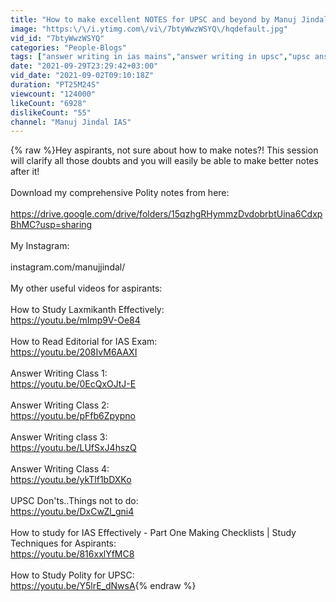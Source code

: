 ```yaml
---
title: "How to make excellent NOTES for UPSC and beyond by Manuj Jindal IAS AIR 53"
image: "https:\/\/i.ytimg.com\/vi\/7btyWwzWSYQ\/hqdefault.jpg"
vid_id: "7btyWwzWSYQ"
categories: "People-Blogs"
tags: ["answer writing in ias mains","answer writing in upsc","upsc answer writing"]
date: "2021-09-29T23:29:42+03:00"
vid_date: "2021-09-02T09:10:18Z"
duration: "PT25M24S"
viewcount: "124000"
likeCount: "6928"
dislikeCount: "55"
channel: "Manuj Jindal IAS"
---
```

{% raw %}Hey aspirants, not sure about how to make notes?! This session will clarify all those doubts and you will easily be able to make better notes after it!<br /><br />Download my comprehensive Polity notes from here:<br /><br /><a rel="nofollow" target="blank" href="https://drive.google.com/drive/folders/15qzhgRHymmzDvdobrbtUina6CdxpBhMC?usp=sharing">https://drive.google.com/drive/folders/15qzhgRHymmzDvdobrbtUina6CdxpBhMC?usp=sharing</a><br /><br />My Instagram: <br /><br />instagram.com/manujjindal/<br /><br />My other useful videos for aspirants: <br /><br />How to Study Laxmikanth Effectively: <br /><a rel="nofollow" target="blank" href="https://youtu.be/mImp9V-Oe84">https://youtu.be/mImp9V-Oe84</a><br /><br />How to Read Editorial for IAS Exam: <br /><a rel="nofollow" target="blank" href="https://youtu.be/208IvM6AAXI">https://youtu.be/208IvM6AAXI</a><br /><br />Answer Writing Class 1:<br /><a rel="nofollow" target="blank" href="https://youtu.be/0EcQxOJtJ-E">https://youtu.be/0EcQxOJtJ-E</a><br /><br />Answer Writing Class 2:<br /><a rel="nofollow" target="blank" href="https://youtu.be/pFfb6Zpypno">https://youtu.be/pFfb6Zpypno</a><br /><br />Answer Writing class 3: <br /><a rel="nofollow" target="blank" href="https://youtu.be/LUfSxJ4hszQ">https://youtu.be/LUfSxJ4hszQ</a><br /><br />Answer Writing Class 4:<br /><a rel="nofollow" target="blank" href="https://youtu.be/ykTlf1bDXKo">https://youtu.be/ykTlf1bDXKo</a><br /><br />UPSC Don'ts..Things not to do:<br /><a rel="nofollow" target="blank" href="https://youtu.be/DxCwZl_gni4">https://youtu.be/DxCwZl_gni4</a><br /><br />How to study for IAS Effectively - Part One Making Checklists | Study Techniques for Aspirants:<br /><a rel="nofollow" target="blank" href="https://youtu.be/816xxlYfMC8">https://youtu.be/816xxlYfMC8</a><br /><br />How to Study Polity for UPSC:<br /><a rel="nofollow" target="blank" href="https://youtu.be/Y5lrE_dNwsA">https://youtu.be/Y5lrE_dNwsA</a>{% endraw %}
